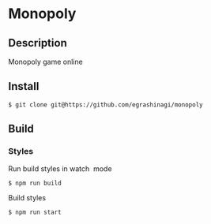 # Monopoly

## Description

Monopoly game online

## Install
```
$ git clone git@https://github.com/egrashinagi/monopoly

```

## Build
### Styles
Run build styles in watch  mode
```
$ npm run build
```
Build styles 
```
$ npm run start
```